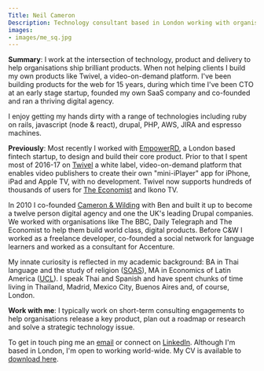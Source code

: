 ```yaml
---
Title: Neil Cameron
Description: Technology consultant based in London working with organisations large and small to deliver brilliant products with rails, drupal and agile.
images:
- images/me_sq.jpg
---
```

**Summary**: I work at the intersection of technology, product and delivery to help organisations ship brilliant products. When not helping clients I build my own products like Twivel, a video-on-demand platform. I've been building products for the web for 15 years, during which time I've been CTO at an early stage startup, founded my own SaaS company and co-founded and ran a thriving digital agency.

I enjoy getting my hands dirty with a range of technologies including ruby on rails, javascript (node & react), drupal, PHP, AWS, JIRA and espresso machines.

**Previously**: Most recently I worked with [EmpowerRD](https://empowerrd.com), a London based fintech startup, to design and build their core product. Prior to that I spent most of 2016-17 on [Twivel](http://twivel.tv) a white label, video-on-demand platform that enables video publishers to create their own "mini-iPlayer" app for iPhone, iPad and Apple TV, with no development. Twivel now supports hundreds of thousands of users for [The Economist](https://films.economist.com/) and Ikono TV.

In 2010 I co-founded [Cameron & Wilding](http://cameronandwilding.com) with Ben and built it up to become a twelve person digital agency and one the UK's leading Drupal companies. We worked with organisations like The BBC, Daily Telegraph and The Economist to help them build world class, digital products. Before C&W I worked as a freelance developer, co-founded a social network for language learners and worked as a consultant for Accenture. 

My innate curiosity is reflected in my academic background: BA in Thai language and the study of religion ([SOAS](https://www.soas.ac.uk/sea/)), MA in Economics of Latin America ([UCL](http://www.ucl.ac.uk/americas)). I speak Thai and Spanish and have spent chunks of time living in Thailand, Madrid, Mexico City, Buenos Aires and, of course, London.

**Work with me**: I typically work on short-term consulting engagements to help organisations release a key product, plan out a roadmap or research and solve a strategic technology issue.

To get in touch ping me an [email](mailto:neil@neilcameron.me) or connect on [LinkedIn](https://www.linkedin.com/in/neiljcameron/). Although I'm based in London, I'm open to working world-wide. My CV is available to [download here](/files/Neil_Cameron_tech_CV.pdf).